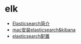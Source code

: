 # elk

* [Elasticsearch简介](./content/es_introduce.md)
* [mac安装elasticsearch&kibana](./content/install_mac.md)
* [elasticsearch配置](./content/config_elasticsearch.md)
